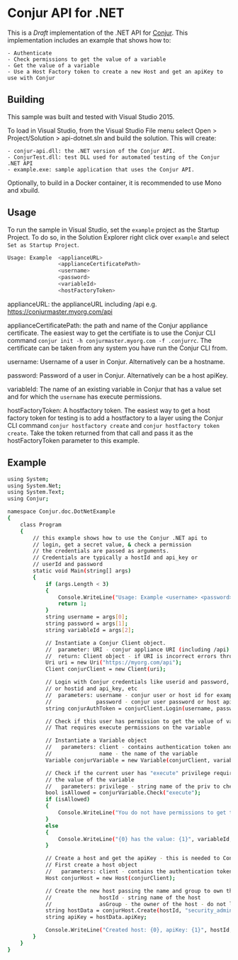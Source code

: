 # Conjur API for .NET

This is a *Draft* implementation of the .NET API for [Conjur](https://developer.conjur.net/).
This implementation includes an example that shows how to:

    - Authenticate
    - Check permissions to get the value of a variable
    - Get the value of a variable
    - Use a Host Factory token to create a new Host and get an apiKey to use with Conjur

## Building

This sample was built and tested with Visual Studio 2015. 

To load in Visual Studio, from the Visual Studio File menu select Open > Project/Solution > api-dotnet.sln and build the solution. This will create:

    - conjur-api.dll: the .NET version of the Conjur API.
    - ConjurTest.dll: test DLL used for automated testing of the Conjur .NET API
    - example.exe: sample application that uses the Conjur API.

Optionally, to build in a Docker container, it is recommended to use Mono and xbuild.

## Usage

To run the sample in Visual Studio, set the `example` project as the Startup Project.  To do so, in the Solution Explorer right click over `example` and select `Set as Startup Project`. 

```sh
Usage: Example  <applianceURL>
                <applianceCertificatePath>
                <username> 
                <password> 
                <variableId>
                <hostFactoryToken>
```

applianceURL: the applianceURL including /api e.g. https://conjurmaster.myorg.com/api

applianceCertificatePath: the path and name of the Conjur appliance certificate. The easiest way to get the certifiate is to use the Conjur CLI command `conjur init -h conjurmaster.myorg.com -f .conjurrc`. The certificate can be taken from any system you have run the Conjur CLI from.

username: Username of a user in Conjur. Alternatively can be a hostname.

password: Password of a user in Conjur. Alternatively can be a host apiKey.

variableId: The name of an existing variable in Conjur that has a value set and for which the `username` has execute permissions.

hostFactoryToken: A hostfactory token. The easiest way to get a host factory token for testing is to add a hostfactory to a layer using the Conjur CLI command `conjur hostfactory create` and `conjur hostfactory token create`. Take the token returned from that call and pass it as the hostFactoryToken parameter to this example.

## Example

```sh
using System;
using System.Net;
using System.Text;
using Conjur;

namespace Conjur.doc.DotNetExample
{
    class Program
    {
        // this example shows how to use the Conjur .NET api to
        // login, get a secret value, & check a permission
        // the credentials are passed as arguments.
        // Credentials are typically a hostId and api_key or
        // userId and password
        static void Main(string[] args)
        {
            if (args.Length < 3)
            {
                Console.WriteLine("Usage: Example <username> <password> <variableId>");
                return 1;
            }
            string username = args[0];
            string password = args[1];
            string variableId = args[2];

            // Instantiate a Conjur Client object.
            //  parameter: URI - conjur appliance URI (including /api)
            //  return: Client object - if URI is incorrect errors thrown when used
            Uri uri = new Uri("https://myorg.com/api");
            Client conjurClient = new Client(uri);

            // Login with Conjur credentials like userid and password,
            // or hostid and api_key, etc
            //  parameters: username - conjur user or host id for example
            //              password - conjur user password or host api key for example
            string conjurAuthToken = conjurClient.Login(username, password);

            // Check if this user has permission to get the value of variableId
            // That requires execute permissions on the variable

            // Instantiate a Variable object
            //   parameters: client - contains authentication token and conjur URI
            //               name - the name of the variable
            Variable conjurVariable = new Variable(conjurClient, variableId);

            // Check if the current user has "execute" privilege required to get
            // the value of the variable
            //   parameters: privilege - string name of the priv to check for
            bool isAllowed = conjurVariable.Check("execute");
            if (isAllowed)
            {
                Console.WriteLine("You do not have permissions to get the value of {0}", variableId);
            }
            else
            {
                Console.WriteLine("{0} has the value: {1}", variableId, conjurVariable.GetValue());
            }

            // Create a host and get the apiKey - this is needed to Conjurize a host
            // First create a host object
            //   parameters: client - contains the authentication token and conjur URI
            Host conjurHost = new Host(conjurClient);

            // Create the new host passing the name and group to own the host
            //               hostId - string name of the host
            //               asGroup - the owner of the host - do not leave yourself as the owner
            string hostData = conjurHost.Create(hostId, "security_admin");
            string apiKey = hostData.apiKey;

            Console.WriteLine("Created host: {0}, apiKey: {1}", hostId, apiKey);
        }
    }
}

```
